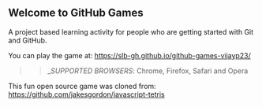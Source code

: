 ## Welcome to GitHub Games

A project based learning activity for people who are getting started with Git and GitHub.

You can play the game at: https://slb-gh.github.io/github-games-vijayp23/

>> _*SUPPORTED BROWSERS*: Chrome, Firefox, Safari and Opera

This fun open source game was cloned from: https://github.com/jakesgordon/javascript-tetris
